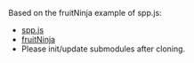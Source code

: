 Based on the fruitNinja example of spp.js:
* [spp.js](https://github.com/flashhawk/spp.js)
* [fruitNinja](http://flashhawk.github.com/spp.js/examples/fruitNinja/)
* Please init/update submodules after cloning.
